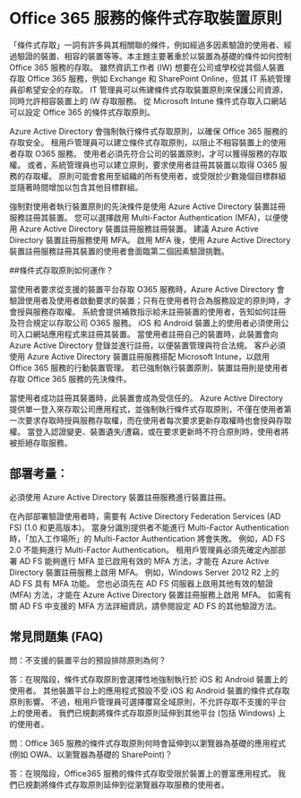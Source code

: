 <properties
    pageTitle="Office 365 服務的條件式存取裝置原則 | Microsoft Azure"
    description="以裝置為基礎的條件如何控制 Office 365 服務存取的詳細資訊。 雖然資訊工作者 (IW) 想要在公司或學校從其個人裝置存取 Office 365 服務，例如 Exchange 和 SharePoint Online，但其 IT 系統管理員卻希望安全的存取。IT 管理員可以佈建條件式存取裝置原則來保護公司資源，同時允許相容裝置上的 IW 存取服務。"
    services="active-directory"
    documentationCenter=""
    authors="femila"
    manager="stevenpo"
    editor=""/>

<tags
    ms.service="active-directory"
    ms.workload="identity"
    ms.tgt_pltfrm="na"
    ms.devlang="na"
    ms.topic="article"
    ms.date="11/24/2015"
    ms.author="femila"/>
# Office 365 服務的條件式存取裝置原則

「條件式存取」一詞有許多與其相關聯的條件，例如經過多因素驗證的使用者、經過驗證的裝置、相容的裝置等等。本主題主要著重於以裝置為基礎的條件如何控制 Office 365 服務的存取。 雖然資訊工作者 (IW) 想要在公司或學校從其個人裝置存取 Office 365 服務，例如 Exchange 和 SharePoint Online，但其 IT 系統管理員卻希望安全的存取。 IT 管理員可以佈建條件式存取裝置原則來保護公司資源，同時允許相容裝置上的 IW 存取服務。 從 Microsoft Intune 條件式存取入口網站可以設定 Office 365 的條件式存取原則。

Azure Active Directory 會強制執行條件式存取原則，以確保 Office 365 服務的存取安全。 租用戶管理員可以建立條件式存取原則，以阻止不相容裝置上的使用者存取 O365 服務。 使用者必須先符合公司的裝置原則，才可以獲得服務的存取權。 或者，系統管理員也可以建立原則，要求使用者註冊其裝置以取得 O365 服務的存取權。 原則可能會套用至組織的所有使用者，或受限於少數幾個目標群組並隨著時間增加以包含其他目標群組。

強制對使用者執行裝置原則的先決條件是使用 Azure Active Directory 裝置註冊服務註冊其裝置。 您可以選擇啟用 Multi-Factor Authentication (MFA)，以便使用 Azure Active Directory 裝置註冊服務註冊裝置。 建議 Azure Active Directory 裝置註冊服務使用 MFA。 啟用 MFA 後，使用 Azure Active Directory 裝置註冊服務註冊其裝置的使用者會面臨第二個因素驗證挑戰。

##條件式存取原則如何運作？

當使用者要求從支援的裝置平台存取 O365 服務時，Azure Active Directory 會驗證使用者及使用者啟動要求的裝置；只有在使用者符合為服務設定的原則時，才會授與服務存取權。 系統會提供補救指示給未註冊裝置的使用者，告知如何註冊及符合規定以存取公司 O365 服務。 iOS 和 Android 裝置上的使用者必須使用公司入口網站應用程式來註冊其裝置。 當使用者註冊自己的裝置時，此裝置會向 Azure Active Directory 登錄並進行註冊，以便裝置管理與符合法規。 客戶必須使用 Azure Active Directory 裝置註冊服務搭配 Microsoft Intune，以啟用 Office 365 服務的行動裝置管理。 若已強制執行裝置原則，裝置註冊則是使用者存取 Office 365 服務的先決條件。

當使用者成功註冊其裝置時，此裝置會成為受信任的。 Azure Active Directory 提供單一登入來存取公司應用程式，並強制執行條件式存取原則，不僅在使用者第一次要求存取時授與服務存取權，而在使用者每次要求更新存取權時也會授與存取權。 當登入認證變更、裝置遺失/遭竊，或在要求更新時不符合原則時，使用者將被拒絕存取服務。

## 部署考量︰
必須使用 Azure Active Directory 裝置註冊服務進行裝置註冊。

在內部部署驗證使用者時，需要有 Active Directory Federation Services (AD FS) (1.0 和更高版本)。 當身分識別提供者不能進行 Multi-Factor Authentication 時，「加入工作場所」的 Multi-Factor Authentication 將會失敗。 例如，AD FS 2.0 不能夠進行 Multi-Factor Authentication。 租用戶管理員必須先確定內部部署 AD FS 能夠進行 MFA 並已啟用有效的 MFA 方法，才能在 Azure Active Directory 裝置註冊服務上啟用 MFA。 例如，Windows Server 2012 R2 上的 AD FS 具有 MFA 功能。 您也必須先在 AD FS 伺服器上啟用其他有效的驗證 (MFA) 方法，才能在 Azure Active Directory 裝置註冊服務上啟用 MFA。 如需有關 AD FS 中支援的 MFA 方法詳細資訊，請參閱設定 AD FS 的其他驗證方法。

## 常見問題集 (FAQ)

問：不支援的裝置平台的預設排除原則為何？

答：在現階段，條件式存取原則會選擇性地強制執行於 iOS 和 Android 裝置上的使用者。 其他裝置平台上的應用程式預設不受 iOS 和 Android 裝置的條件式存取原則影響。 不過，租用戶管理員可選擇覆寫全域原則，不允許存取不支援的平台上的使用者。
我們已規劃將條件式存取原則延伸到其他平台 (包括 Windows) 上的使用者。

問：Office 365 服務的條件式存取原則何時會延伸到以瀏覽器為基礎的應用程式 (例如 OWA、以瀏覽器為基礎的 SharePoint)？

答：在現階段，Office365 服務的條件式存取受限於裝置上的豐富應用程式。 我們已規劃將條件式存取原則延伸到從瀏覽器存取服務的使用者。

